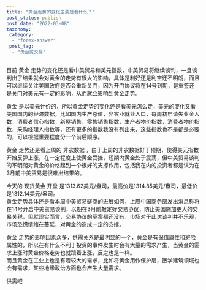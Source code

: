 ```yaml
---
title: "黄金走势的变化主要是看什么？"
post_status: publish
post_date: "2022-03-08"
taxonomy:
 category: 
  - "forex-answer"
 post_tag: 
  - "贵金属交易"
---
```


目前 黄金 走势的变化还是看中美贸易和美元指数，中美贸易将继续谈判，一旦谈判出了结果就会对黄金的走势有很大的影响，具体是利好还是利空还不明朗，而且可以继续关注美国政府是否会重新关门，因为开门协议将在14号到期，是重签还是关门对美元有一定的影响，从而就会影响到黄金走势。  

黄金 是以美元计价的，所以黄金走势的变化还是看美元怎么走，美元的变化又看美国国内的经济数据，比如国内生产总值，非农业就业人口，每周初申请失业金人数，消费者信心指数，新屋销售，零售销售指数，生产者物价指数，消费者物价指数，采购经理人指数等，还有更多的指数我没有列出来，这些指数也不是都是必要的，可以根据重要程度分一个前后顺序。  

黄金 走势还是看上周的 非农数据 ，由于上周的非农数据好于预期，使得美元指数开始反弹上涨，在一定程度上使黄金受挫，短期内黄金处于震荡，但中美贸易谈判的不明朗对黄金的价格起到一个很好的支撑作用，包括我在内的投资者都是认为在3月前中美贸易是很难出结果的。  

今天的 现货黄金 开盘 是1313.62美元/盎司，最高价是1314.85美元/盎司，最低价是1312.14美元/盎司。  
黄金走势具体还是看本周中美贸易磋商的进展如何，上周中国商务部发出消息称将在14号开启中美贸易谈判，以期在3月前敲定好交易协议，防止美国施加更大的交易关税，但就现实而言，交易协议的草案都还没有，市场对于此次谈判并不乐观，市场恐慌情绪在蔓延，对黄金的造成一定的支撑。  

黄金 走势的影响因素众多，供需关系是最明显的一个，黄金是有保值属性和避险属性的，所以在有什么不利于投资的事件发生时会有大量的需求产生，当黄金的需求上涨时黄金价格走势也就跟着上涨，反之也是一样。  
而且黄金在工业上也是有着较大的需求，比如将黄金用作保护层，医学建筑领域也会有需求，某些地缘政治方面也会产生大量需求。  

供需吧
